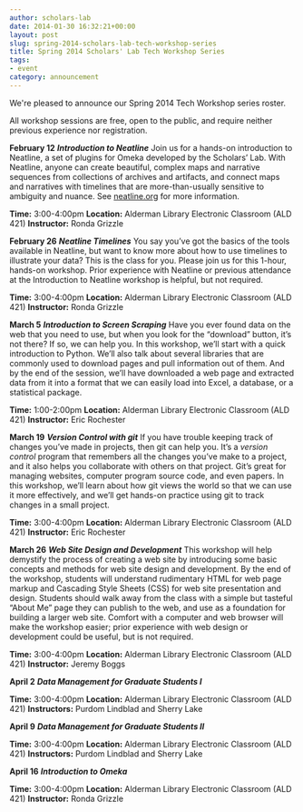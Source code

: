 ```yaml
---
author: scholars-lab
date: 2014-01-30 16:32:21+00:00
layout: post
slug: spring-2014-scholars-lab-tech-workshop-series
title: Spring 2014 Scholars' Lab Tech Workshop Series
tags:
- event
category: announcement
---
```


We're pleased to announce our Spring 2014 Tech Workshop series roster.

All workshop sessions are free, open to the public, and require neither previous experience nor registration.

**February 12**
_**Introduction to Neatline**_
Join us for a hands-on introduction to Neatline, a set of plugins for Omeka developed by the Scholars’ Lab. With Neatline, anyone can create beautiful, complex maps and narrative sequences from collections of archives and artifacts, and connect maps and narratives with timelines that are more-than-usually sensitive to ambiguity and nuance. See [neatline.org](http://neatline.org/) for more information.

**Time:** 3:00-4:00pm
**Location:** Alderman Library Electronic Classroom (ALD 421)
**Instructor:** Ronda Grizzle
  


**February 26**
**_Neatline Timelines_**
You say you’ve got the basics of the tools available in Neatline, but want to know more about how to use timelines to illustrate your data? This is the class for you. Please join us for this 1-hour, hands-on workshop. Prior experience with Neatline or previous attendance at the Introduction to Neatline workshop is helpful, but not required.

**Time:** 3:00-4:00pm
**Location:** Alderman Library Electronic Classroom (ALD 421)
**Instructor:** Ronda Grizzle
  


**March 5**
**_Introduction to Screen Scraping_**
Have you ever found data on the web that you need to use, but when you look for the “download” button, it’s not there? If so, we can help you. In this workshop, we’ll start with a quick introduction to Python. We’ll also talk about several libraries that are commonly used to download pages and pull information out of them. And by the end of the session, we’ll have downloaded a web page and extracted data from it into a format that we can easily load into Excel, a database, or a statistical package.

**Time:** 1:00-2:00pm
**Location:** Alderman Library Electronic Classroom (ALD 421)
**Instructor:** Eric Rochester
  


**March 19**
**_Version Control with git_**
If you have trouble keeping track of changes you’ve made in projects, then git can help you. It’s a *version control* program that remembers all the changes you’ve make to a project, and it also helps you collaborate with others on that project. Git’s great for managing websites, computer program source code, and even papers. In this workshop, we’ll learn about how git views the world so that we can use it more effectively, and we’ll get hands-on practice using git to track changes in a small project.

**Time:** 3:00-4:00pm
**Location:** Alderman Library Electronic Classroom (ALD 421)
**Instructor:** Eric Rochester
  


**March 26**
**_Web Site Design and Development_**
This workshop will help demystify the process of creating a web site by introducing some basic concepts and methods for web site design and development. By the end of the workshop, students will understand rudimentary HTML for web page markup and Cascading Style Sheets (CSS) for web site presentation and design. Students should walk away from the class with a simple but tasteful “About Me” page they can publish to the web, and use as a foundation for building a larger web site. Comfort with a computer and web browser will make the workshop easier; prior experience with web design or development could be useful, but is not required.

**Time:** 3:00-4:00pm
**Location:** Alderman Library Electronic Classroom (ALD 421)
**Instructor:** Jeremy Boggs
  


**April 2**
**_Data Management for Graduate Students I_**

**Time:** 3:00-4:00pm
**Location:** Alderman Library Electronic Classroom (ALD 421)
**Instructors:** Purdom Lindblad and Sherry Lake
  


**April 9**
**_Data Management for Graduate Students II_**

**Time:** 3:00-4:00pm
**Location:** Alderman Library Electronic Classroom (ALD 421)
**Instructors:** Purdom Lindblad and Sherry Lake
  


**April 16**
**_Introduction to Omeka_**

**Time:** 3:00-4:00pm
**Location:** Alderman Library Electronic Classroom (ALD 421)
**Instructor:** Ronda Grizzle
